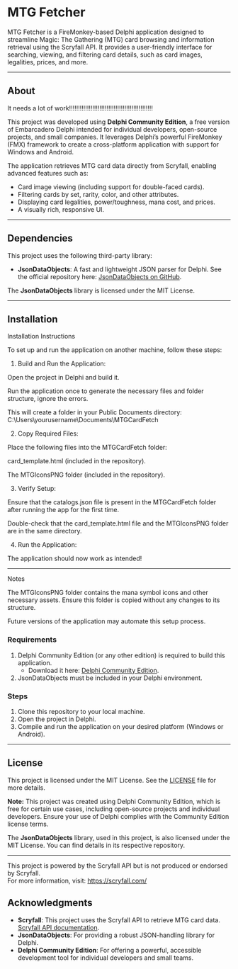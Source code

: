 # MTG Fetcher

MTG Fetcher is a FireMonkey-based Delphi application designed to streamline Magic: The Gathering (MTG) card browsing and information retrieval using the Scryfall API. It provides a user-friendly interface for searching, viewing, and filtering card details, such as card images, legalities, prices, and more.

---

## About
It needs a lot of work!!!!!!!!!!!!!!!!!!!!!!!!!!!!!!!!!!!!!!!!!!!!!!!

This project was developed using **Delphi Community Edition**, a free version of Embarcadero Delphi intended for individual developers, open-source projects, and small companies. It leverages Delphi’s powerful FireMonkey (FMX) framework to create a cross-platform application with support for Windows and Android. 

The application retrieves MTG card data directly from Scryfall, enabling advanced features such as:
- Card image viewing (including support for double-faced cards).
- Filtering cards by set, rarity, color, and other attributes.
- Displaying card legalities, power/toughness, mana cost, and prices.
- A visually rich, responsive UI.

---

## Dependencies

This project uses the following third-party library:
- **JsonDataObjects**: A fast and lightweight JSON parser for Delphi. See the official repository here: [JsonDataObjects on GitHub](https://github.com/ahausladen/JsonDataObjects).

The **JsonDataObjects** library is licensed under the MIT License.

---

## Installation
Installation Instructions

To set up and run the application on another machine, follow these steps:

1. Build and Run the Application:

Open the project in Delphi and build it.

Run the application once to generate the necessary files and folder structure, ignore the errors.

This will create a folder in your Public Documents directory:
C:\Users\yourusername\Documents\MTGCardFetch



2. Copy Required Files:

Place the following files into the MTGCardFetch folder:

card_template.html (included in the repository).

The MTGIconsPNG folder (included in the repository).




3. Verify Setup:

Ensure that the catalogs.json file is present in the MTGCardFetch folder after running the app for the first time.

Double-check that the card_template.html file and the MTGIconsPNG folder are in the same directory.



4. Run the Application:

The application should now work as intended!





---

Notes

The MTGIconsPNG folder contains the mana symbol icons and other necessary assets. Ensure this folder is copied without any changes to its structure.

Future versions of the application may automate this setup process.


### Requirements
1. Delphi Community Edition (or any other edition) is required to build this application.
   - Download it here: [Delphi Community Edition](https://www.embarcadero.com/products/delphi/starter).
2. JsonDataObjects must be included in your Delphi environment.

### Steps
1. Clone this repository to your local machine.
2. Open the project in Delphi.
3. Compile and run the application on your desired platform (Windows or Android).

---

## License

This project is licensed under the MIT License. See the [LICENSE](./LICENSE) file for more details.

**Note:** This project was created using Delphi Community Edition, which is free for certain use cases, including open-source projects and individual developers. Ensure your use of Delphi complies with the Community Edition license terms.

The **JsonDataObjects** library, used in this project, is also licensed under the MIT License. You can find details in its respective repository.

---
  
This project is powered by the Scryfall API but is not produced or endorsed by Scryfall.  
For more information, visit: https://scryfall.com/


## Acknowledgments

- **Scryfall**: This project uses the Scryfall API to retrieve MTG card data. [Scryfall API documentation](https://scryfall.com/docs/api).
- **JsonDataObjects**: For providing a robust JSON-handling library for Delphi.
- **Delphi Community Edition**: For offering a powerful, accessible development tool for individual developers and small teams.
